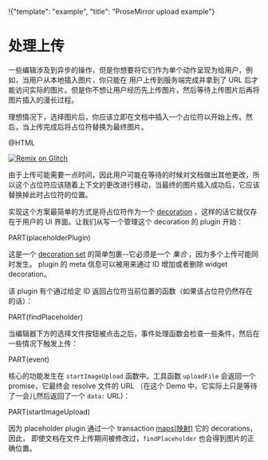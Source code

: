 !{"template": "example", "title": "ProseMirror upload example"}

# 处理上传

一些编辑涉及到异步的操作，但是你想要将它们作为单个动作呈现为给用户，例如，当用户从本地插入图片，你只能在
用户上传到服务端完成并拿到了 URL 后才能访问实际的图片。但是你不想让用户经历先上传图片，然后等待上传图片后再将图片插入的漫长过程。

理想情况下，选择图片后，你应该立即在文档中插入一个占位符以开始上传。然后，当上传完成后将占位符替换为最终图片。

@HTML

[![Remix on Glitch](https://cdn.glitch.com/2703baf2-b643-4da7-ab91-7ee2a2d00b5b%2Fremix-button.svg)](https://glitch.com/edit/#!/remix/prosemirror-demo-upload)

由于上传可能需要一点时间，因此用户可能在等待的时候对文档做出其他更改，所以这个占位符应该随着上下文的更改进行移动，当最终的图片插入成功后，它应该替换掉此时占位符的位置。

实现这个方案最简单的方式是将占位符作为一个 [decoration](/docs/guide/#view.decorations) ，这样的话它就仅存在于用户的 UI 界面。让我们从写一个管理这个 decoration 的 plugin 开始： 

PART(placeholderPlugin)

这是一个 [decoration set](##view.DecorationSet) 的简单包裹--它必须是一个 _集合_ ，因为多个上传可能同时发生。
plugin 的 meta 信息可以被用来通过 ID 增加或者删除 widget decoration。

该 plugin 有个通过给定 ID 返回占位符当前位置的函数（如果该占位符仍然存在的话）：

PART(findPlaceholder)

当编辑器下方的选择文件按钮被点击之后，事件处理函数会检查一些条件，然后在一些情况下触发上传：

PART(event)

核心的功能发生在 `startImageUpload` 函数中。工具函数 `uploadFile` 会返回一个 promise，它最终会 resolve 文件的 URL
（在这个 Demo 中，它实际上只是等待了一会儿然后返回了一个 `data:` URL)：

PART(startImageUpload)

因为 placeholder plugin 通过一个 transaction [maps(映射)](##view.DecorationSet.map) 它的 decorations，因此，
即使文档在文件上传期间被修改过，`findPlaceholder` 也会得到图片的正确位置。
